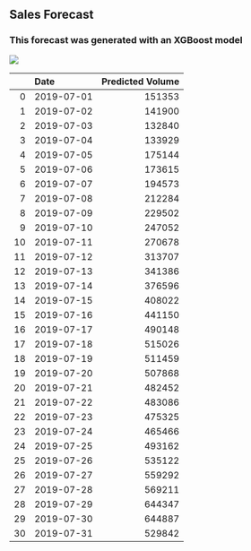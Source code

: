 ## Sales Forecast
 
### This forecast was generated with an XGBoost model
 
![](/home/marla/Desktop/sales_forecast/reports/figures/test_preds_vs_true.png)
 
|    | Date       |   Predicted Volume |
|---:|:-----------|-------------------:|
|  0 | 2019-07-01 |             151353 |
|  1 | 2019-07-02 |             141900 |
|  2 | 2019-07-03 |             132840 |
|  3 | 2019-07-04 |             133929 |
|  4 | 2019-07-05 |             175144 |
|  5 | 2019-07-06 |             173615 |
|  6 | 2019-07-07 |             194573 |
|  7 | 2019-07-08 |             212284 |
|  8 | 2019-07-09 |             229502 |
|  9 | 2019-07-10 |             247052 |
| 10 | 2019-07-11 |             270678 |
| 11 | 2019-07-12 |             313707 |
| 12 | 2019-07-13 |             341386 |
| 13 | 2019-07-14 |             376596 |
| 14 | 2019-07-15 |             408022 |
| 15 | 2019-07-16 |             441150 |
| 16 | 2019-07-17 |             490148 |
| 17 | 2019-07-18 |             515026 |
| 18 | 2019-07-19 |             511459 |
| 19 | 2019-07-20 |             507868 |
| 20 | 2019-07-21 |             482452 |
| 21 | 2019-07-22 |             483086 |
| 22 | 2019-07-23 |             475325 |
| 23 | 2019-07-24 |             465466 |
| 24 | 2019-07-25 |             493162 |
| 25 | 2019-07-26 |             535122 |
| 26 | 2019-07-27 |             559292 |
| 27 | 2019-07-28 |             569211 |
| 28 | 2019-07-29 |             644347 |
| 29 | 2019-07-30 |             644887 |
| 30 | 2019-07-31 |             529842 |